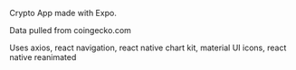 Crypto App made with Expo.

Data pulled from coingecko.com 

Uses axios, react navigation, react native chart kit, material UI icons, react native reanimated
